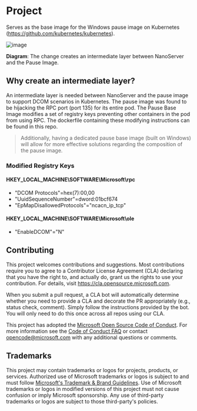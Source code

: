 # Project

Serves as the base image for the Windows pause image on Kubernetes (https://github.com/kubernetes/kubernetes). 

![image](https://user-images.githubusercontent.com/30281766/145636076-9cd59325-7503-4858-b359-1244bd78eb99.png)

**Diagram**: The change creates an intermediate layer between NanoServer and the Pause Image. 

## Why create an intermediate layer?

An intermediate layer is needed between NanoServer and the pause image to support DCOM scenarios in Kubernetes. The pause image was found to be hijacking the RPC port (port 135) for its entire pod. The Pause Base Image modifies a set of registry keys preventing other containers in the pod from using RPC. The dockerfile containing these modifying instructions can be found in this repo. 
> Additionally, having a dedicated pause base image (built on Windows) will allow for more effective solutions regarding the composition of the pause image.  

### Modified Registry Keys 
#### HKEY_LOCAL_MACHINE\SOFTWARE\Microsoft\rpc
- "DCOM Protocols"=hex(7):00,00
- "UuidSequenceNumber"=dword:01bcf674
- "EpMapDisallowedProtocols"="ncacn_ip_tcp"

#### HKEY_LOCAL_MACHINE\SOFTWARE\Microsoft\ole
- "EnableDCOM"="N"

## Contributing

This project welcomes contributions and suggestions.  Most contributions require you to agree to a
Contributor License Agreement (CLA) declaring that you have the right to, and actually do, grant us
the rights to use your contribution. For details, visit https://cla.opensource.microsoft.com.

When you submit a pull request, a CLA bot will automatically determine whether you need to provide
a CLA and decorate the PR appropriately (e.g., status check, comment). Simply follow the instructions
provided by the bot. You will only need to do this once across all repos using our CLA.

This project has adopted the [Microsoft Open Source Code of Conduct](https://opensource.microsoft.com/codeofconduct/).
For more information see the [Code of Conduct FAQ](https://opensource.microsoft.com/codeofconduct/faq/) or
contact [opencode@microsoft.com](mailto:opencode@microsoft.com) with any additional questions or comments.

## Trademarks

This project may contain trademarks or logos for projects, products, or services. Authorized use of Microsoft 
trademarks or logos is subject to and must follow 
[Microsoft's Trademark & Brand Guidelines](https://www.microsoft.com/en-us/legal/intellectualproperty/trademarks/usage/general).
Use of Microsoft trademarks or logos in modified versions of this project must not cause confusion or imply Microsoft sponsorship.
Any use of third-party trademarks or logos are subject to those third-party's policies.
